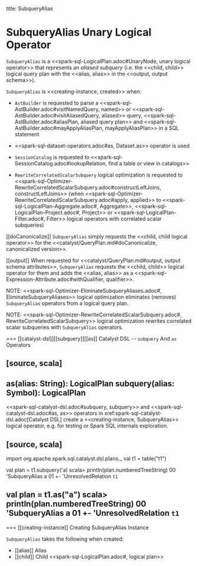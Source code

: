 title: SubqueryAlias

# SubqueryAlias Unary Logical Operator

`SubqueryAlias` is a <<spark-sql-LogicalPlan.adoc#UnaryNode, unary logical operator>> that represents an *aliased subquery* (i.e. the <<child, child>> logical query plan with the <<alias, alias>> in the <<output, output schema>>).

`SubqueryAlias` is <<creating-instance, created>> when:

* `AstBuilder` is requested to parse a <<spark-sql-AstBuilder.adoc#visitNamedQuery, named>> or <<spark-sql-AstBuilder.adoc#visitAliasedQuery, aliased>> query, <<spark-sql-AstBuilder.adoc#aliasPlan, aliased query plan>> and <<spark-sql-AstBuilder.adoc#mayApplyAliasPlan, mayApplyAliasPlan>> in a SQL statement

* <<spark-sql-dataset-operators.adoc#as, Dataset.as>> operator is used

* `SessionCatalog` is requested to <<spark-sql-SessionCatalog.adoc#lookupRelation, find a table or view in catalogs>>

* `RewriteCorrelatedScalarSubquery` logical optimization is requested to <<spark-sql-Optimizer-RewriteCorrelatedScalarSubquery.adoc#constructLeftJoins, constructLeftJoins>> (when <<spark-sql-Optimizer-RewriteCorrelatedScalarSubquery.adoc#apply, applied>> to <<spark-sql-LogicalPlan-Aggregate.adoc#, Aggregate>>, <<spark-sql-LogicalPlan-Project.adoc#, Project>> or <<spark-sql-LogicalPlan-Filter.adoc#, Filter>> logical operators with correlated scalar subqueries)

[[doCanonicalize]]
`SubqueryAlias` simply requests the <<child, child logical operator>> for the <<catalyst/QueryPlan.md#doCanonicalize, canonicalized version>>.

[[output]]
When requested for <<catalyst/QueryPlan.md#output, output schema attributes>>, `SubqueryAlias` requests the <<child, child>> logical operator for them and adds the <<alias, alias>> as a <<spark-sql-Expression-Attribute.adoc#withQualifier, qualifier>>.

NOTE: <<spark-sql-Optimizer-EliminateSubqueryAliases.adoc#, EliminateSubqueryAliases>> logical optimization eliminates (removes) `SubqueryAlias` operators from a logical query plan.

NOTE: <<spark-sql-Optimizer-RewriteCorrelatedScalarSubquery.adoc#, RewriteCorrelatedScalarSubquery>> logical optimization rewrites correlated scalar subqueries with `SubqueryAlias` operators.

=== [[catalyst-dsl]][[subquery]][[as]] Catalyst DSL -- `subquery` And `as` Operators

[source, scala]
----
as(alias: String): LogicalPlan
subquery(alias: Symbol): LogicalPlan
----

<<spark-sql-catalyst-dsl.adoc#subquery, subquery>> and <<spark-sql-catalyst-dsl.adoc#as, as>> operators in xref:spark-sql-catalyst-dsl.adoc[Catalyst DSL] create a <<creating-instance, SubqueryAlias>> logical operator, e.g. for testing or Spark SQL internals exploration.

[source, scala]
----
import org.apache.spark.sql.catalyst.dsl.plans._
val t1 = table("t1")

val plan = t1.subquery('a)
scala> println(plan.numberedTreeString)
00 'SubqueryAlias a
01 +- 'UnresolvedRelation `t1`

val plan = t1.as("a")
scala> println(plan.numberedTreeString)
00 'SubqueryAlias a
01 +- 'UnresolvedRelation `t1`
----

=== [[creating-instance]] Creating SubqueryAlias Instance

`SubqueryAlias` takes the following when created:

* [[alias]] Alias
* [[child]] Child <<spark-sql-LogicalPlan.adoc#, logical plan>>
